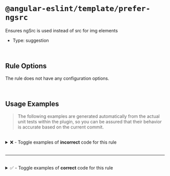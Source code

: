 <!--

  DO NOT EDIT.

  This markdown file was autogenerated using a mixture of the following files as the source of truth for its data:
  - ../../src/rules/prefer-ngsrc.ts
  - ../../tests/rules/prefer-ngsrc/cases.ts

  In order to update this file, it is therefore those files which need to be updated, as well as potentially the generator script:
  - ../../../../tools/scripts/generate-rule-docs.ts

-->

<br>

# `@angular-eslint/template/prefer-ngsrc`

Ensures ngSrc is used instead of src for img elements

- Type: suggestion

<br>

## Rule Options

The rule does not have any configuration options.

<br>

## Usage Examples

> The following examples are generated automatically from the actual unit tests within the plugin, so you can be assured that their behavior is accurate based on the current commit.

<br>

<details>
<summary>❌ - Toggle examples of <strong>incorrect</strong> code for this rule</summary>

<br>

#### Default Config

```json
{
  "rules": {
    "@angular-eslint/template/prefer-ngsrc": [
      "error"
    ]
  }
}
```

<br>

#### ❌ Invalid Code

```html
<ng-template>
  <img src="http://localhost">
       ~~~~~~~~~~~~~~~~~~~~~~
  <img [src]="'http://localhost'">
       ~~~~~~~~~~~~~~~~~~~~~~~~~~
  <img [src]="value">
       ~~~~~~~~~~~~~
  <img [attr.src]="value">
       ~~~~~~~~~~~~~~~~~~
  <img [attr.src]="'http://localhost'">
       ~~~~~~~~~~~~~~~~~~~~~~~~~~~~~~~
  <img [src]="'http://' + value">
       ~~~~~~~~~~~~~~~~~~~~~~~~~
</ng-template>
```

<br>

---

<br>

#### Default Config

```json
{
  "rules": {
    "@angular-eslint/template/prefer-ngsrc": [
      "error"
    ]
  }
}
```

<br>

#### ❌ Invalid Code

```html
<ng-template>
  <img ngSrc="http://localhost" src="http://localhost">
                                ~~~~~~~~~~~~~~~~~~~~~~
  <img ngSrc="http://localhost" [src]="'http://localhost'">
                                ~~~~~~~~~~~~~~~~~~~~~~~~~~
  <img ngSrc="http://localhost" [src]="value">
                                ~~~~~~~~~~~~~
  <img [ngSrc]="otherValue" src="http://localhost">
                            ~~~~~~~~~~~~~~~~~~~~~~
  <img [ngSrc]="otherValue" [src]="'http://localhost'">
                            ~~~~~~~~~~~~~~~~~~~~~~~~~~
  <img [ngSrc]="otherValue" [src]="value">
                            ~~~~~~~~~~~~~
  <img [src]="otherValue" [ngSrc]="value">
       ~~~~~~~~~~~~~~~~~~
</ng-template>
```

<br>

---

<br>

#### Default Config

```json
{
  "rules": {
    "@angular-eslint/template/prefer-ngsrc": [
      "error"
    ]
  }
}
```

<br>

#### ❌ Invalid Code

```html
<ng-template>
  <img src="data:image/png;base64" [ngSrc]="otherValue">
       ~~~~~~~~~~~~~~~~~~~~~~~~~~~
  <img [attr.src]="'data:image/png;base64'" [ngSrc]="otherValue">
       ~~~~~~~~~~~~~~~~~~~~~~~~~~~~~~~~~~~~
  <img [src]="'data:image/png;base64'" [ngSrc]="otherValue">
       ~~~~~~~~~~~~~~~~~~~~~~~~~~~~~~~
  <img [src]="'data:' + value" [ngSrc]="otherValue">
       ~~~~~~~~~~~~~~~~~~~~~~~
</ng-template>
```

</details>

<br>

---

<br>

<details>
<summary>✅ - Toggle examples of <strong>correct</strong> code for this rule</summary>

<br>

#### Default Config

```json
{
  "rules": {
    "@angular-eslint/template/prefer-ngsrc": [
      "error"
    ]
  }
}
```

<br>

#### ✅ Valid Code

```html
<img alt="nothing">
```

<br>

---

<br>

#### Default Config

```json
{
  "rules": {
    "@angular-eslint/template/prefer-ngsrc": [
      "error"
    ]
  }
}
```

<br>

#### ✅ Valid Code

```html
<img ngSrc="http://localhost">
```

<br>

---

<br>

#### Default Config

```json
{
  "rules": {
    "@angular-eslint/template/prefer-ngsrc": [
      "error"
    ]
  }
}
```

<br>

#### ✅ Valid Code

```html
<img [ngSrc]="'http://localhost'">
```

<br>

---

<br>

#### Default Config

```json
{
  "rules": {
    "@angular-eslint/template/prefer-ngsrc": [
      "error"
    ]
  }
}
```

<br>

#### ✅ Valid Code

```html
<img [ngSrc]="value">
```

<br>

---

<br>

#### Default Config

```json
{
  "rules": {
    "@angular-eslint/template/prefer-ngsrc": [
      "error"
    ]
  }
}
```

<br>

#### ✅ Valid Code

```html
<img src="data:image/jpeg;base64">
```

<br>

---

<br>

#### Default Config

```json
{
  "rules": {
    "@angular-eslint/template/prefer-ngsrc": [
      "error"
    ]
  }
}
```

<br>

#### ✅ Valid Code

```html
<img [src]="'data:image/jpeg;base64'">
```

<br>

---

<br>

#### Default Config

```json
{
  "rules": {
    "@angular-eslint/template/prefer-ngsrc": [
      "error"
    ]
  }
}
```

<br>

#### ✅ Valid Code

```html
<img [src]="'data:' + value">
```

<br>

---

<br>

#### Default Config

```json
{
  "rules": {
    "@angular-eslint/template/prefer-ngsrc": [
      "error"
    ]
  }
}
```

<br>

#### ✅ Valid Code

```html
<img [attr.src]="'data:image/jpeg;base64'">
```

<br>

---

<br>

#### Default Config

```json
{
  "rules": {
    "@angular-eslint/template/prefer-ngsrc": [
      "error"
    ]
  }
}
```

<br>

#### ✅ Valid Code

```html
<img [attr.src]="'data:' + value">
```

</details>

<br>
